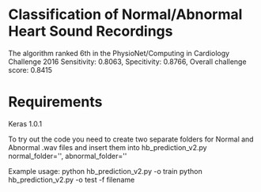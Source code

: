 # Classification of Normal/Abnormal Heart Sound Recordings
The algorithm ranked 6th in the PhysioNet/Computing in Cardiology Challenge 2016
Sensitivity: 0.8063, Specitivity: 0.8766, Overall challenge score: 0.8415

# Requirements
Keras 1.0.1

To try out the code you need to create two separate folders for Normal and Abnormal .wav files and insert them into hb_prediction_v2.py 
normal_folder='',  abnormal_folder=''

Example usage:
python hb_prediction_v2.py -o train
python hb_prediction_v2.py -o test -f filename


